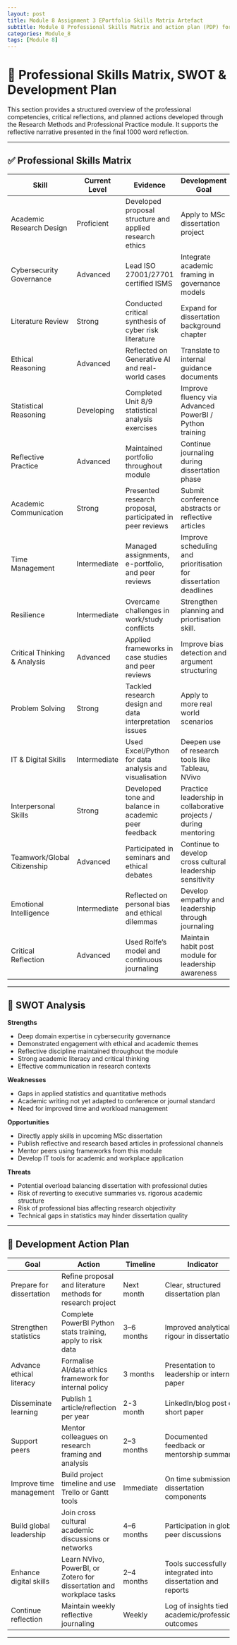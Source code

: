 ```yaml
---
layout: post
title: Module 8 Assignment 3 EPortfolio Skills Matrix Artefact
subtitle: Module 8 Professional Skills Matrix and action plan (PDP) for Module 8.
categories: Module_8
tags: [Module 8]
---
```


# 🧭 Professional Skills Matrix, SWOT & Development Plan

This section provides a structured overview of the professional competencies, critical reflections, and planned actions developed through the Research Methods and Professional Practice module. It supports the reflective narrative presented in the final 1000 word reflection.

---

## ✅ Professional Skills Matrix

| Skill                          | Current Level | Evidence                                                                                   | Development Goal                                                           |
|--------------------------------|----------------|---------------------------------------------------------------------------------------------|------------------------------------------------------------------------------|
| Academic Research Design       | Proficient     | Developed proposal structure and applied research ethics                                   | Apply to MSc dissertation project                                           |
| Cybersecurity Governance       | Advanced       | Lead ISO 27001/27701 certified ISMS                                                        | Integrate academic framing in governance models                             |
| Literature Review              | Strong         | Conducted critical synthesis of cyber risk literature                                      | Expand for dissertation background chapter                                  |
| Ethical Reasoning              | Advanced       | Reflected on Generative AI and real-world cases                                            | Translate to internal guidance documents                                    |
| Statistical Reasoning          | Developing     | Completed Unit 8/9 statistical analysis exercises                                          | Improve fluency via Advanced PowerBI / Python training                      |
| Reflective Practice            | Advanced       | Maintained portfolio throughout module                                                     | Continue journaling during dissertation phase                               |
| Academic Communication         | Strong         | Presented research proposal, participated in peer reviews                                  | Submit conference abstracts or reflective articles                          |
| Time Management                | Intermediate   | Managed assignments, e-portfolio, and peer reviews                                         | Improve scheduling and prioritisation for dissertation deadlines            |
| Resilience                     | Intermediate   | Overcame challenges in work/study conflicts                                                | Strengthen planning and priortisation skill.                                |
| Critical Thinking & Analysis   | Advanced       | Applied frameworks in case studies and peer reviews                                        | Improve bias detection and argument structuring                             |
| Problem Solving                | Strong         | Tackled research design and data interpretation issues                                     | Apply to more real world scenarios                                          |
| IT & Digital Skills            | Intermediate   | Used Excel/Python for data analysis and visualisation                                      | Deepen use of research tools like Tableau, NVivo                            |
| Interpersonal Skills           | Strong         | Developed tone and balance in academic peer feedback                                       | Practice leadership in collaborative projects / during mentoring            |
| Teamwork/Global Citizenship    | Advanced       | Participated in seminars and ethical debates                                               | Continue to develop cross cultural leadership sensitivity                   |
| Emotional Intelligence         | Intermediate   | Reflected on personal bias and ethical dilemmas                                            | Develop empathy and leadership through journaling                           |
| Critical Reflection            | Advanced       | Used Rolfe’s model and continuous journaling                                               | Maintain habit post module for leadership awareness                         |

---

## 🧠 SWOT Analysis

**Strengths**
- Deep domain expertise in cybersecurity governance
- Demonstrated engagement with ethical and academic themes
- Reflective discipline maintained throughout the module
- Strong academic literacy and critical thinking
- Effective communication in research contexts

**Weaknesses**
- Gaps in applied statistics and quantitative methods
- Academic writing not yet adapted to conference or journal standard
- Need for improved time and workload management

**Opportunities**
- Directly apply skills in upcoming MSc dissertation
- Publish reflective and research based articles in professional channels
- Mentor peers using frameworks from this module
- Develop IT tools for academic and workplace application

**Threats**
- Potential overload balancing dissertation with professional duties
- Risk of reverting to executive summaries vs. rigorous academic structure
- Risk of professional bias affecting research objectivity
- Technical gaps in statistics may hinder dissertation quality

---

## 🎯 Development Action Plan

| Goal                        | Action                                                                 | Timeline       | Indicator                                                              |
|-----------------------------|------------------------------------------------------------------------|----------------|-------------------------------------------------------------------------|
| Prepare for dissertation    | Refine proposal and literature methods for research project            | Next month     | Clear, structured dissertation plan                                    |
| Strengthen statistics       | Complete PowerBI Python stats training, apply to risk data             | 3–6 months     | Improved analytical rigour in dissertation                             |
| Advance ethical literacy    | Formalise AI/data ethics framework for internal policy                 | 3 months       | Presentation to leadership or internal paper                           |
| Disseminate learning        | Publish 1 article/reflection per year                                  | 2-3 month      | LinkedIn/blog post or short paper                                      |
| Support peers               | Mentor colleagues on research framing and analysis                     | 2–3 months     | Documented feedback or mentorship summary                              |
| Improve time management     | Build project timeline and use Trello or Gantt tools                   | Immediate      | On time submission of dissertation components                          |
| Build global leadership     | Join cross cultural academic discussions or networks                   | 4–6 months     | Participation in global peer discussions                               |
| Enhance digital skills      | Learn NVivo, PowerBI, or Zotero for dissertation and workplace tasks   | 2–4 months     | Tools successfully integrated into dissertation and reports            |
| Continue reflection         | Maintain weekly reflective journaling                                  | Weekly         | Log of insights tied to academic/professional outcomes                 |

---
